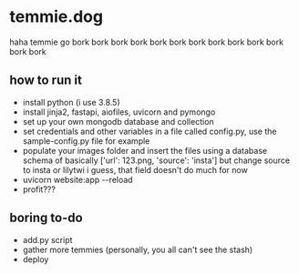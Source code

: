 # temmie.dog
haha temmie go bork bork bork bork bork bork bork bork bork bork bork bork bork
## how to run it
- install python (i use 3.8.5)
- install jinja2, fastapi, aiofiles, uvicorn and pymongo
- set up your own mongodb database and collection
- set credentials and other variables in a file called config.py, use the sample-config.py file for example
- populate your images folder and insert the files using a database schema of basically ['url': 123.png, 'source': 'insta'] but change source to insta or lilytwi i guess, that field doesn't do much for now
- uvicorn website:app --reload
- profit???
## boring to-do
- add.py script
- gather more temmies (personally, you all can't see the stash)
- deploy